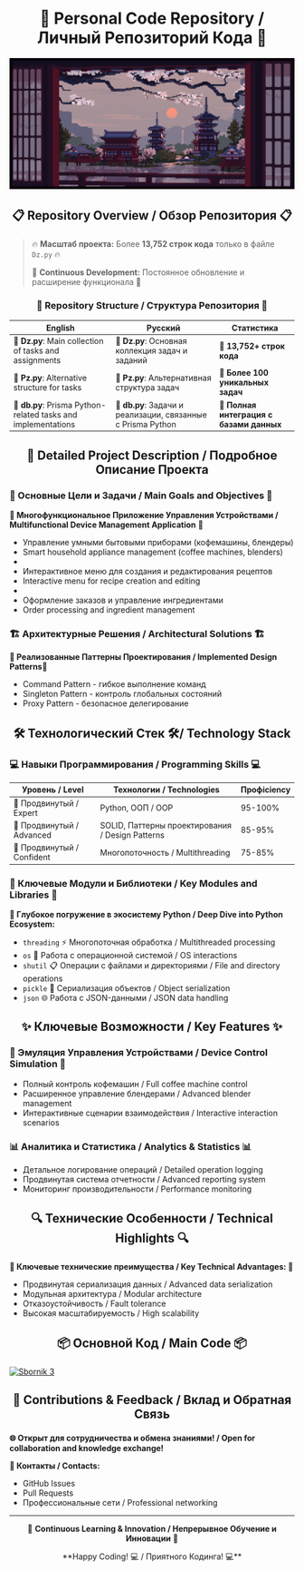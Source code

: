 <h1 align="center">🚀 Personal Code Repository / Личный Репозиторий Кода 🚀</h1>

![Header](https://github.com/Stervar/Stervar/blob/main/assets/f53336607ee8c6478f25d2665d7d5c3b.gif)

## <p align="center">📋 Repository Overview / Обзор Репозитория 📋</p>

> 🔥 **Масштаб проекта:** Более **13,752 строк кода** только в файле `Dz.py` 🔥
> 
> 🚀 **Continuous Development:** Постоянное обновление и расширение функционала 🚀

### <p align="center">📂 Repository Structure / Структура Репозитория 📂</p>

| English | Русский | Статистика |
|---------|---------|------------|
| **📑 Dz.py**: Main collection of tasks and assignments | **📑 Dz.py**: Основная коллекция задач и заданий | **🔢 13,752+ строк кода** |
| **📑 Pz.py**: Alternative structure for tasks | **📑 Pz.py**: Альтернативная структура задач | **🧩 Более 100 уникальных задач** |
| **📑 db.py**: Prisma Python-related tasks and implementations | **📑 db.py**: Задачи и реализации, связанные с Prisma Python | **💾 Полная интеграция с базами данных** |

## <p align="center">📝 Detailed Project Description / Подробное Описание Проекта</p>

### 🎯 Основные Цели и Задачи / Main Goals and Objectives 🎯


**🤖 Многофункциональное Приложение Управления Устройствами / Multifunctional Device Management Application** 🤖

- Управление умными бытовыми приборами (кофемашины, блендеры)
- Smart household appliance management (coffee machines, blenders)
- 
- Интерактивное меню для создания и редактирования рецептов
- Interactive menu for recipe creation and editing
- 
- Оформление заказов и управление ингредиентами
- Order processing and ingredient management

### 🏗 Архитектурные Решения / Architectural Solutions 🏗

**🧩 Реализованные Паттерны Проектирования / Implemented Design Patterns**🧩

- Command Pattern - гибкое выполнение команд
- Singleton Pattern - контроль глобальных состояний
- Proxy Pattern - безопасное делегирование

## <p align="center">🛠 Технологический Стек 🛠/ Technology Stack</p>

### 💻 Навыки Программирования / Programming Skills 💻

| Уровень / Level | Технологии / Technologies | Профiciency |
|-----------------|---------------------------|-------------|
| 🥈 Продвинутый / Expert | Python, ООП / OOP | 95-100% |
| 🥈 Продвинутый / Advanced | SOLID, Паттерны проектирования / Design Patterns | 85-95% |
| 🥈 Продвинутый / Confident | Многопоточность / Multithreading | 75-85% |

### 🔧 Ключевые Модули и Библиотеки / Key Modules and Libraries 🔧

**🔬 Глубокое погружение в экосистему Python / Deep Dive into Python Ecosystem:**
- `threading` ⚡ Многопоточная обработка / Multithreaded processing
- `os` 📂 Работа с операционной системой / OS interactions
- `shutil` 📋 Операции с файлами и директориями / File and directory operations
- `pickle` 💾 Сериализация объектов / Object serialization
- `json` 🌐 Работа с JSON-данными / JSON data handling

## <p align="center">✨ Ключевые Возможности / Key Features ✨</p>

### 🤖 Эмуляция Управления Устройствами / Device Control Simulation 🤖
- Полный контроль кофемашин / Full coffee machine control
- Расширенное управление блендерами / Advanced blender management
- Интерактивные сценарии взаимодействия / Interactive interaction scenarios

### 📊 Аналитика и Статистика / Analytics & Statistics 📊
- Детальное логирование операций / Detailed operation logging
- Продвинутая система отчетности / Advanced reporting system
- Мониторинг производительности / Performance monitoring

## <p align="center">🔍 Технические Особенности / Technical Highlights 🔍</p> 

**🔬 Ключевые технические преимущества / Key Technical Advantages: 🔬**
- Продвинутая сериализация данных / Advanced data serialization
- Модульная архитектура / Modular architecture
- Отказоустойчивость / Fault tolerance
- Высокая масштабируемость / High scalability

## <p align="center">📦 Основной Код / Main Code 📦</p>

<a href="https://github.com/Stervar/Sbornik-3">
    <img src="https://img.shields.io/badge/Sbornik--3-View%20Code-blue?style=for-the-badge&logo=github&logoColor=white" alt="Sbornik 3">
</a>

## <p align="center">🤝 Contributions & Feedback / Вклад и Обратная Связь</p>

**🌐 Открыт для сотрудничества и обмена знаниями! / Open for collaboration and knowledge exchange!**

**💌 Контакты / Contacts:**
- GitHub Issues
- Pull Requests
- Профессиональные сети / Professional networking

---

<p align="center">
🚀 <b>Continuous Learning & Innovation / Непрерывное Обучение и Инновации</b> 🚀
</p>

<p align="center">
**Happy Coding! 💻 / Приятного Кодинга! 💻**
</p>
